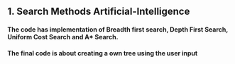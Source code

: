 ## 1. Search Methods Artificial-Intelligence
#### The code has implementation of Breadth first search, Depth First Search, Uniform Cost Search and A* Search.
#### The final code is about creating a own tree using the user input

